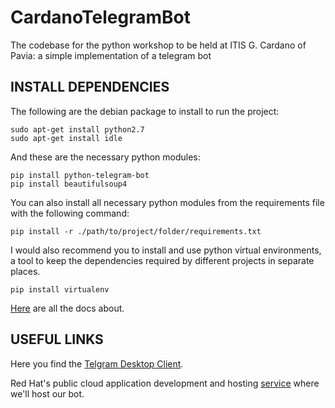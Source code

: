 # CardanoTelegramBot

The codebase for the python workshop to be held at ITIS G. Cardano of Pavia: a simple implementation of a telegram bot

## INSTALL DEPENDENCIES

The following are the debian package to install to run the project:
```
sudo apt-get install python2.7
sudo apt-get install idle
```

And these are the necessary python modules:
```
pip install python-telegram-bot
pip install beautifulsoup4
```

You can also install all necessary python modules from the requirements file with the following command:
```
pip install -r ./path/to/project/folder/requirements.txt
```

I would also recommend you to install and use python virtual environments, a tool to keep the dependencies required by different projects in separate places.
```
pip install virtualenv
```

[Here](http://docs.python-guide.org/en/latest/dev/virtualenvs/) are all the docs about.

## USEFUL LINKS

Here you find the [Telgram Desktop Client](https://desktop.telegram.org/).

Red Hat's public cloud application development and hosting [service](https://www.openshift.com/) where we'll host our bot.
